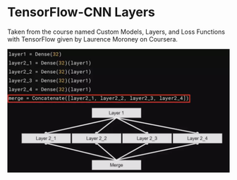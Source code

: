 # TensorFlow-CNN Layers
Taken from the course named Custom Models, Layers, and Loss Functions with TensorFlow given by Laurence Moroney on Coursera.


![Image](branched_models.png "TF")

